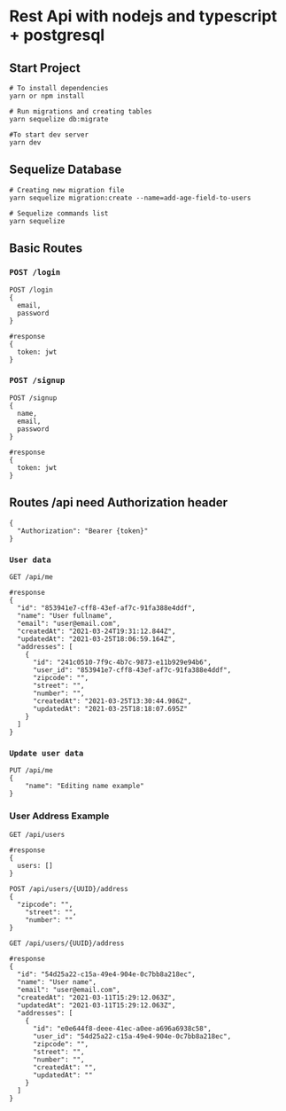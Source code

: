 # Rest Api with nodejs and typescript + postgresql

## Start Project
```
# To install dependencies
yarn or npm install

# Run migrations and creating tables
yarn sequelize db:migrate

#To start dev server
yarn dev
```

## Sequelize Database
```
# Creating new migration file
yarn sequelize migration:create --name=add-age-field-to-users

# Sequelize commands list
yarn sequelize
``` 

## Basic Routes

### `POST /login`
```
POST /login
{
  email,
  password
}

#response
{
  token: jwt 
}

```
### `POST /signup`
```
POST /signup
{
  name,
  email,
  password
}

#response
{
  token: jwt 
}
```

## Routes /api need Authorization header
```
{
  "Authorization": "Bearer {token}"
}
```

### `User data`
```
GET /api/me

#response
{
  "id": "853941e7-cff8-43ef-af7c-91fa388e4ddf",
  "name": "User fullname",
  "email": "user@email.com",
  "createdAt": "2021-03-24T19:31:12.844Z",
  "updatedAt": "2021-03-25T18:06:59.164Z",
  "addresses": [
    {
      "id": "241c0510-7f9c-4b7c-9873-e11b929e94b6",
      "user_id": "853941e7-cff8-43ef-af7c-91fa388e4ddf",
      "zipcode": "",
      "street": "",
      "number": "",
      "createdAt": "2021-03-25T13:30:44.986Z",
      "updatedAt": "2021-03-25T18:18:07.695Z"
    }
  ]
}
```

### `Update user data`
```
PUT /api/me
{
	"name": "Editing name example"
}
```

### User Address Example
```
GET /api/users

#response 
{
  users: []
}
```
```
POST /api/users/{UUID}/address
{
  "zipcode": "",
	"street": "",
	"number": ""
}
```

```
GET /api/users/{UUID}/address

#response
{
  "id": "54d25a22-c15a-49e4-904e-0c7bb8a218ec",
  "name": "User name",
  "email": "user@email.com",
  "createdAt": "2021-03-11T15:29:12.063Z",
  "updatedAt": "2021-03-11T15:29:12.063Z",
  "addresses": [
    {
      "id": "e0e644f8-deee-41ec-a0ee-a696a6938c58",
      "user_id": "54d25a22-c15a-49e4-904e-0c7bb8a218ec",
      "zipcode": "",
      "street": "",
      "number": "",
      "createdAt": "",
      "updatedAt": ""
    }
  ]
}